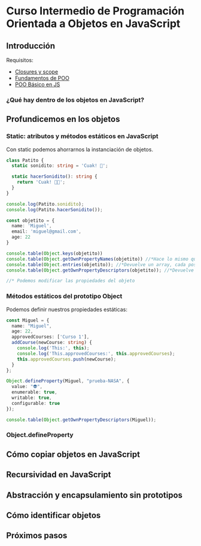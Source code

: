# Curso Intermedio de Programación Orientada a Objetos en JavaScript

## Introducción

Requisitos:

- [Closures y scope](https://platzi.com/cursos/scope/)
- [Fundamentos de POO](https://platzi.com/cursos/oop/)
- [POO Básico en JS](https://platzi.com/cursos/javascript-poo/)

### ¿Qué hay dentro de los objetos en JavaScript?

## Profundicemos en los objetos

### Static: atributos y métodos estáticos en JavaScript

Con static podemos ahorrarnos la instanciación de objetos.

```typescript
class Patito {
  static sonidito: string = 'Cuak! 🦆';

  static hacerSonidito(): string {
    return 'Cuak! 🦆🦆';
  }
}

console.log(Patito.sonidito);
console.log(Patito.hacerSonidito());
```

```typescript
const objetito = {
  name: 'Miguel',
  email: 'miguel@gmail.com',
  age: 22
}

console.table(Object.keys(objetito))
console.table(Object.getOwnPropertyNames(objetito)) //*Hace lo mismo que el método de arriba
console.table(Object.entries(objetito)); //*Devuelve un array, cada posición es otro array con las propiedades del objeto
console.table(Object.getOwnPropertyDescriptors(objetito)); //*Devuelve un objeto con las propiedades del objeto

//* Podemos modificar las propiedades del objeto
```

### Métodos estáticos del prototipo Object

Podemos definir nuestros propiedades estáticas:

```typescript
const Miguel = {
  name: "Miguel",
  age: 22,
  approvedCourses: ['Curso 1'],
  addCourse(newCourse: string) {
    console.log('This:', this);
    console.log('This.approvedCourses:', this.approvedCourses);
    this.approvedCourses.push(newCourse);
  }
};

Object.defineProperty(Miguel, "prueba-NASA", {
  value: "👽",
  enumerable: true,
  writable: true,
  configurable: true
});

console.table(Object.getOwnPropertyDescriptors(Miguel));
```

### Object.defineProperty

## Cómo copiar objetos en JavaScript

## Recursividad en JavaScript

## Abstracción y encapsulamiento sin prototipos

## Cómo identificar objetos

## Próximos pasos
